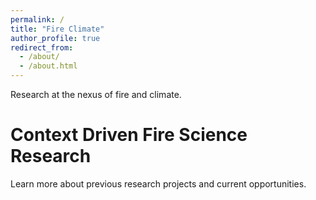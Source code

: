```yaml
---
permalink: /
title: "Fire Climate"
author_profile: true
redirect_from: 
  - /about/
  - /about.html
---
```


Research at the nexus of fire and climate.

Context Driven Fire Science Research
======
Learn more about previous research projects and current opportunities.
